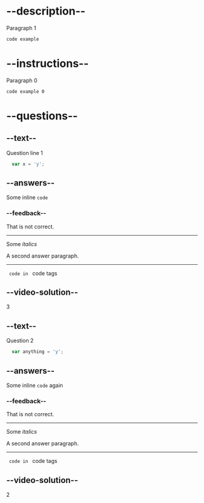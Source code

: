 # --description--

Paragraph 1

```html
code example
```

# --instructions--

Paragraph 0

```html
code example 0
```

# --questions--

## --text--

Question line 1

```js
  var x = 'y';
```

## --answers--

Some inline `code`

### --feedback--

That is not correct.

---

Some *italics*

A second answer paragraph.

---

<code> code in </code> code tags

## --video-solution--

3

## --text--

Question 2

```js
  var anything = 'y';
```

## --answers--

Some inline `code` again

### --feedback--

That is not correct.

---

Some *italics*

A second answer paragraph.

---

<code> code in </code> code tags

## --video-solution--

2
